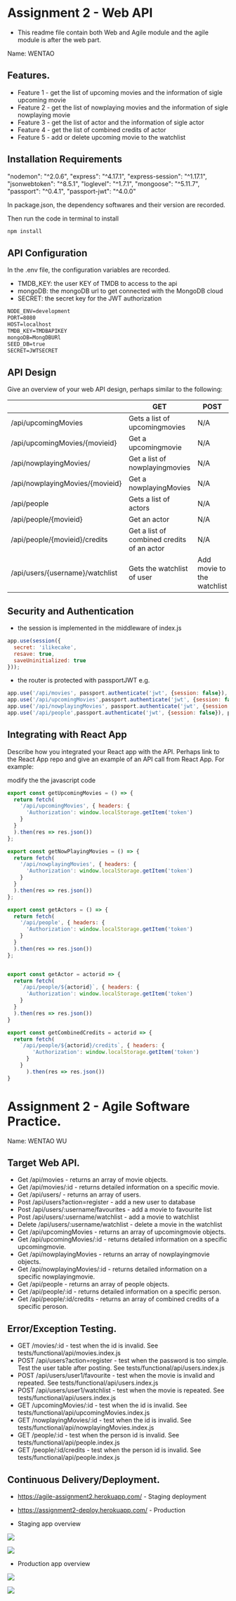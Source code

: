 # Assignment 2 - Web API 

+ This readme file contain both Web and Agile module and the agile module is after the web part.

Name: WENTAO

## Features.
 
 + Feature 1 - get the list of upcoming movies and the information of sigle upcoming movie
 + Feature 2 - get the list of nowplaying movies and the information of sigle nowplaying movie 
 + Feature 3 - get the list of actor and the information of sigle actor
 + Feature 4 - get the list of combined credits of actor
 + Feature 5 - add or delete upcoming movie to the watchlist 

## Installation Requirements

"nodemon": "^2.0.6",
"express": "^4.17.1",
"express-session": "^1.17.1",
"jsonwebtoken": "^8.5.1",
"loglevel": "^1.7.1",
"mongoose": "^5.11.7",
"passport": "^0.4.1",
"passport-jwt": "^4.0.0"

In package.json, the dependency softwares and their version are recorded. 

Then run the code in terminal to install

```bat
npm install
```

## API Configuration

In the .env file, the configuration variables are recorded.

+ TMDB_KEY: the user KEY of TMDB to access to the api 
+ mongoDB: the mongoDB url to get connected with the MongoDB cloud
+ SECRET: the secret key for the JWT authorization

```bat
NODE_ENV=development
PORT=8080
HOST=localhost
TMDB_KEY=TMDBAPIKEY
mongoDB=MongDBURl
SEED_DB=true
SECRET=JWTSECRET
```

## API Design
Give an overview of your web API design, perhaps similar to the following: 

|                                 | GET                                        | POST                       | PUT | DELETE                      |
| ------------------------------- | ------------------------------------------ | -------------------------- | --- | --------------------------- |
| /api/upcomingMovies             | Gets a list of upcomingmovies              | N/A                        | N/A | N/A                         |
| /api/upcomingMovies/{movieid}   | Get a upcomingmovie                        | N/A                        | N/A | N/A                         |
| /api/nowplayingMovies/          | Get a list of nowplayingmovies             | N/A                        | N/A | N/A                         |
| /api/nowplayingMovies/{movieid} | Get a nowplayingMovies                     | N/A                        | N/A | N/A                         |
| /api/people                     | Gets a list of actors                      | N/A                        | N/A | N/A                         |
| /api/people/{movieid}           | Get an actor                               | N/A                        | N/A | N/A                         |
| /api/people/{movieid}/credits   | Get a list of combined credits of an actor | N/A                        | N/A | N/A                         |
| /api/users/{username}/watchlist | Gets the watchlist of user                 | Add movie to the watchlist | N/A | Delete movie from watchlist |

## Security and Authentication
+ the  session is implemented in the middleware of index.js
~~~Javascript
app.use(session({
  secret: 'ilikecake',
  resave: true,
  saveUninitialized: true
}));
~~~

+ the router is protected with passportJWT e.g.
~~~Javascript
app.use('/api/movies', passport.authenticate('jwt', {session: false}), moviesRouter);
app.use('/api/upcomingMovies',passport.authenticate('jwt', {session: false}), upcomingRouter);
app.use('/api/nowplayingMovies', passport.authenticate('jwt', {session: false}), nowplayingRouter);
app.use('/api/people',passport.authenticate('jwt', {session: false}), peopleRouter);
~~~

## Integrating with React App

Describe how you integrated your React app with the API. Perhaps link to the React App repo and give an example of an API call from React App. For example: 

modify the the javascript code

~~~Javascript
export const getUpcomingMovies = () => {
  return fetch(
    '/api/upcomingMovies', { headers: {
      'Authorization': window.localStorage.getItem('token')
    }
  }
  ).then(res => res.json())
};

export const getNowPlayingMovies = () => {
  return fetch(
    '/api/nowplayingMovies', { headers: {
      'Authorization': window.localStorage.getItem('token')
    }
  }
  ).then(res => res.json())
};

export const getActors = () => {
  return fetch(
    '/api/people', { headers: {
      'Authorization': window.localStorage.getItem('token')
    }
  }
  ).then(res => res.json())
};


export const getActor = actorid => {
  return fetch(
    `/api/people/${actorid}`, { headers: {
      'Authorization': window.localStorage.getItem('token')
    }
  }
  ).then(res => res.json())
}

export const getCombinedCredits = actorid => {
  return fetch(
    `/api/people/${actorid}/credits`, { headers: {
        'Authorization': window.localStorage.getItem('token')
      }
    }
      ).then(res => res.json())
}
~~~

# Assignment 2 - Agile Software Practice.

Name: WENTAO WU

## Target Web API.

+ Get /api/movies - returns an array of movie objects.
+ Get /api/movies/:id - returns detailed information on a specific movie.
+ Get /api/users/ - returns an array of users.
+ Post /api/users?action=register - add a new user to database
+ Post /api/users/:username/favourites - add a movie to favourite list
+ Post /api/users/:username/watchlist - add a movie to watchlist
+ Delete /api/users/:username/watchlist - delete a movie in the watchlist
+ Get /api/upcomingMovies - returns an array of upcomingmovie objects.
+ Get /api/upcomingMovies/:id - returns detailed information on a specific upcomingmovie.
+ Get /api/nowplayingMovies - returns an array of nowplayingmovie objects.
+ Get /api/nowplayingMovies/:id - returns detailed information on a specific nowplayingmovie.
+ Get /api/people - returns an array of people objects.
+ Get /api/people/:id - returns detailed information on a specific person.
+ Get /api/people/:id/credits - returns an array of combined credits of a specific peroson.


## Error/Exception Testing.

+ GET /movies/:id - test when the id is invalid. See tests/functional/api/movies.index.js
+ POST /api/users?action=register - test when the password is too simple. Test the user table after posting. See tests/functional/api/users.index.js
+ POST /api/users/user1/favourite - test when the movie is invalid and repeated.  See tests/functional/api/users.index.js
+ POST /api/users/user1/watchlist - test when the movie is repeated.  See tests/functional/api/users.index.js
+ GET /upcomingMovies/:id - test when the id is invalid. See tests/functional/api/upcomingMovies.index.js
+ GET /nowplayingMovies/:id - test when the id is invalid. See tests/functional/api/nowplayingMovies.index.js
+ GET /people/:id - test when the person id is invalid. See tests/functional/api/people.index.js
+ GET /people/:id/credits - test when the person id is invalid. See tests/functional/api/people.index.js

## Continuous Delivery/Deployment.

+ https://agile-assignment2.herokuapp.com/ - Staging deployment
+ https://assignment2-deploy.herokuapp.com/ - Production

+ Staging app overview 

![][stagingapp]

![][stagingapp_movies]

+ Production app overview 

![][productionapp]

![][prodctionapp_users]

[stagingapp]: ./img/agile_stage.png
[productionapp]: ./img/agile_production.png
[stagingapp_movies]: ./img/agile_stage_movie.png
[prodctionapp_users]: ./img/agile_production_users.png